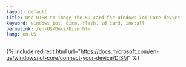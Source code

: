 ```yaml
---
layout: default
title: Use DISM to image the SD card for Windows IoT Core device
keyword: windows iot, dism, flash, sd card, install
permalink: /en-US/Docs/Dism.htm
lang: en-US
---
```

{% include redirect.html url="https://docs.microsoft.com/en-us/windows/iot-core/connect-your-device/DISM" %}
